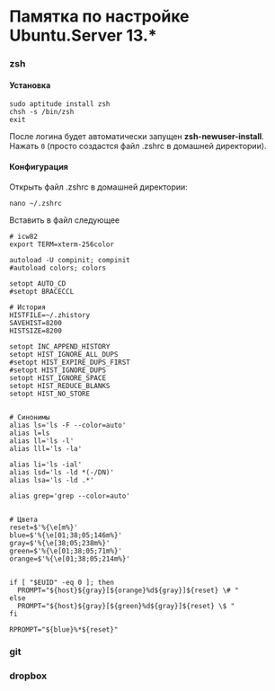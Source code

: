 Памятка по настройке Ubuntu.Server 13.*
=======================================

### zsh
#### Установка
```Shell
sudo aptitude install zsh
chsh -s /bin/zsh
exit
```
После логина будет автоматически запущен __zsh-newuser-install__.
Нажать `0` (просто создастся файл .zshrc в домашней директории).

#### Конфигурация
Открыть файл .zshrc в домашней директории:
```Shell
nano ~/.zshrc
```
Вставить в файл следующее
```Shell
# icw82
export TERM=xterm-256color

autoload -U compinit; compinit
#autoload colors; colors

setopt AUTO_CD
#setopt BRACECCL

# История
HISTFILE=~/.zhistory
SAVEHIST=8200
HISTSIZE=8200

setopt INC_APPEND_HISTORY
setopt HIST_IGNORE_ALL_DUPS
#setopt HIST_EXPIRE_DUPS_FIRST
#setopt HIST_IGNORE_DUPS
setopt HIST_IGNORE_SPACE
setopt HIST_REDUCE_BLANKS
setopt HIST_NO_STORE


# Синонимы
alias ls='ls -F --color=auto'
alias l=ls
alias ll='ls -l'
alias lll='ls -la'

alias li='ls -ial'
alias lsd='ls -ld *(-/DN)'
alias lsa='ls -ld .*'

alias grep='grep --color=auto'


# Цвета
reset=$'%{\e[m%}'
blue=$'%{\e[01;38;05;146m%}'
gray=$'%{\e[38;05;238m%}'
green=$'%{\e[01;38;05;71m%}'
orange=$'%{\e[01;38;05;214m%}'


if [ "$EUID" -eq 0 ]; then
  PROMPT="${host}${gray}[${orange}%d${gray}]${reset} \# "
else
  PROMPT="${host}${gray}[${green}%d${gray}]${reset} \$ "
fi

RPROMPT="${blue}%*${reset}"
```

### git

### dropbox